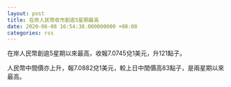 ```yaml
---
layout: post
title: 在岸人民幣收市創逾5星期最高
date: 2020-06-08 16:54:38.000000000 +08:00
categories: rss
---
```


在岸人民幣創逾5星期以來最高，收報7.0745兌1美元，升121點子。

人民幣中間價亦上升，報7.0882兌1美元，較上日中間價高83點子，是兩星期以來最高。

